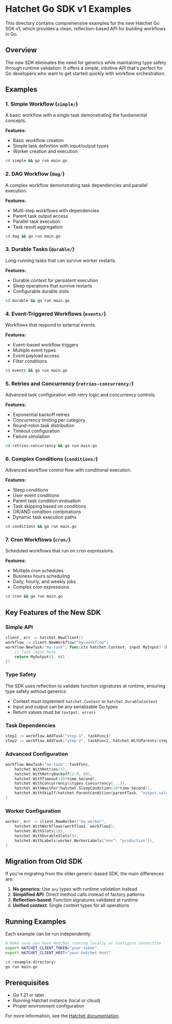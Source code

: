# Hatchet Go SDK v1 Examples

This directory contains comprehensive examples for the new Hatchet Go SDK v1, which provides a clean, reflection-based API for building workflows in Go.

## Overview

The new SDK eliminates the need for generics while maintaining type safety through runtime validation. It offers a simple, intuitive API that's perfect for Go developers who want to get started quickly with workflow orchestration.

## Examples

### 1. Simple Workflow (`simple/`)
A basic workflow with a single task demonstrating the fundamental concepts.

**Features:**
- Basic workflow creation
- Simple task definition with input/output types
- Worker creation and execution

```bash
cd simple && go run main.go
```

### 2. DAG Workflow (`dag/`)
A complex workflow demonstrating task dependencies and parallel execution.

**Features:**
- Multi-step workflows with dependencies
- Parent task output access
- Parallel task execution
- Task result aggregation

```bash
cd dag && go run main.go
```

### 3. Durable Tasks (`durable/`)
Long-running tasks that can survive worker restarts.

**Features:**
- Durable context for persistent execution
- Sleep operations that survive restarts
- Configurable durable slots

```bash
cd durable && go run main.go
```

### 4. Event-Triggered Workflows (`events/`)
Workflows that respond to external events.

**Features:**
- Event-based workflow triggers
- Multiple event types
- Event payload access
- Filter conditions

```bash
cd events && go run main.go
```

### 5. Retries and Concurrency (`retries-concurrency/`)
Advanced task configuration with retry logic and concurrency controls.

**Features:**
- Exponential backoff retries
- Concurrency limiting per category
- Round-robin task distribution
- Timeout configuration
- Failure simulation

```bash
cd retries-concurrency && go run main.go
```

### 6. Complex Conditions (`conditions/`)
Advanced workflow control flow with conditional execution.

**Features:**
- Sleep conditions
- User event conditions
- Parent task condition evaluation
- Task skipping based on conditions
- OR/AND condition combinations
- Dynamic task execution paths

```bash
cd conditions && go run main.go
```

### 7. Cron Workflows (`cron/`)
Scheduled workflows that run on cron expressions.

**Features:**
- Multiple cron schedules
- Business hours scheduling
- Daily, hourly, and weekly jobs
- Complex cron expressions

```bash
cd cron && go run main.go
```

## Key Features of the New SDK

### Simple API
```go
client, err := hatchet.NewClient()
workflow := client.NewWorkflow("my-workflow")
workflow.NewTask("my-task", func(ctx hatchet.Context, input MyInput) (MyOutput, error) {
    // Task logic here
    return MyOutput{}, nil
})
```

### Type Safety
The SDK uses reflection to validate function signatures at runtime, ensuring type safety without generics:
- Context must implement `hatchet.Context` or `hatchet.DurableContext`
- Input and output can be any serializable Go types
- Return values must be `(output, error)`

### Task Dependencies
```go
step1 := workflow.AddTask("step-1", taskFunc1)
step2 := workflow.AddTask("step-2", taskFunc2, hatchet.WithParents(step1.namedTask))
```

### Advanced Configuration
```go
workflow.NewTask("my-task", taskFunc,
    hatchet.WithRetries(3),
    hatchet.WithRetryBackoff(2.0, 60),
    hatchet.WithTimeout(30*time.Second),
    hatchet.WithConcurrency(&types.Concurrency{...}),
    hatchet.WithWaitFor(hatchet.SleepCondition(10*time.Second)),
    hatchet.WithSkipIf(hatchet.ParentCondition(parentTask, "output.value > 100")),
)
```

### Worker Configuration
```go
worker, err := client.NewWorker("my-worker",
    hatchet.WithWorkflows(workflow1, workflow2),
    hatchet.WithSlots(10),
    hatchet.WithDurableSlots(5),
    hatchet.WithLabels(worker.WorkerLabels{"env": "production"}),
)
```

## Migration from Old SDK

If you're migrating from the older generic-based SDK, the main differences are:

1. **No generics**: Use `any` types with runtime validation instead
2. **Simplified API**: Direct method calls instead of factory patterns
3. **Reflection-based**: Function signatures validated at runtime
4. **Unified context**: Single context types for all operations

## Running Examples

Each example can be run independently:

```bash
# Make sure you have Hatchet running locally or configure connection
export HATCHET_CLIENT_TOKEN="your-token"
export HATCHET_CLIENT_HOST="your-hatchet-host"

cd <example-directory>
go run main.go
```

## Prerequisites

- Go 1.21 or later
- Running Hatchet instance (local or cloud)
- Proper environment configuration

For more information, see the [Hatchet documentation](https://docs.hatchet.run).